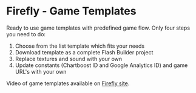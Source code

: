 Firefly - Game Templates
================================================
Ready to use game templates with predefined game flow. Only four steps you need to do:
  1. Choose from the list template which fits your needs
  2. Download template as a complete Flash Builder project
  3. Replace textures and sound with your own
  4. Update constants (Chartboost ID and Google Analytics ID) and game URL's with your own

Video of game templates available on [Firefly site](http://firefly.in4ray.com/gametemplates).


